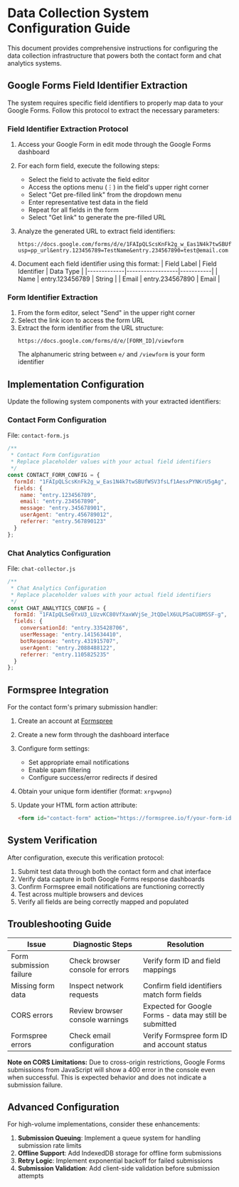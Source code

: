 # Data Collection System Configuration Guide

This document provides comprehensive instructions for configuring the data collection infrastructure that powers both the contact form and chat analytics systems.

## Google Forms Field Identifier Extraction

The system requires specific field identifiers to properly map data to your Google Forms. Follow this protocol to extract the necessary parameters:

### Field Identifier Extraction Protocol

1. Access your Google Form in edit mode through the Google Forms dashboard
2. For each form field, execute the following steps:
   - Select the field to activate the field editor
   - Access the options menu (⋮) in the field's upper right corner
   - Select "Get pre-filled link" from the dropdown menu
   - Enter representative test data in the field
   - Repeat for all fields in the form
   - Select "Get link" to generate the pre-filled URL

3. Analyze the generated URL to extract field identifiers:
   ```
   https://docs.google.com/forms/d/e/1FAIpQLScsKnFk2g_w_Eas1N4k7twSBUfWSV3fsLf1AesxPYNKrU5gAg/viewform?usp=pp_url&entry.123456789=TestName&entry.234567890=test@email.com
   ```

4. Document each field identifier using this format:
   | Field Label | Field Identifier | Data Type |
   |-------------|------------------|-----------|
   | Name | entry.123456789 | String |
   | Email | entry.234567890 | Email |

### Form Identifier Extraction

1. From the form editor, select "Send" in the upper right corner
2. Select the link icon to access the form URL
3. Extract the form identifier from the URL structure:
   ```
   https://docs.google.com/forms/d/e/[FORM_ID]/viewform
   ```
   The alphanumeric string between `e/` and `/viewform` is your form identifier

## Implementation Configuration

Update the following system components with your extracted identifiers:

### Contact Form Configuration

File: `contact-form.js`

```javascript
/**
 * Contact Form Configuration
 * Replace placeholder values with your actual field identifiers
 */
const CONTACT_FORM_CONFIG = {
  formId: "1FAIpQLScsKnFk2g_w_Eas1N4k7twSBUfWSV3fsLf1AesxPYNKrU5gAg",
  fields: {
    name: "entry.123456789",
    email: "entry.234567890",
    message: "entry.345678901",
    userAgent: "entry.456789012",
    referrer: "entry.567890123"
  }
};
```

### Chat Analytics Configuration

File: `chat-collector.js`

```javascript
/**
 * Chat Analytics Configuration
 * Replace placeholder values with your actual field identifiers
 */
const CHAT_ANALYTICS_CONFIG = {
  formId: "1FAIpQLSe6YxU3_LUzvKC80VfXaxWVjSe_JtQDelX6ULPSaCU8M5SF-g",
  fields: {
    conversationId: "entry.335428706",
    userMessage: "entry.1415634410",
    botResponse: "entry.431915707",
    userAgent: "entry.2088488122",
    referrer: "entry.1105825235"
  }
};
```

## Formspree Integration

For the contact form's primary submission handler:

1. Create an account at [Formspree](https://formspree.io/)
2. Create a new form through the dashboard interface
3. Configure form settings:
   - Set appropriate email notifications
   - Enable spam filtering
   - Configure success/error redirects if desired

4. Obtain your unique form identifier (format: `xrgvwpno`)

5. Update your HTML form action attribute:
   ```html
   <form id="contact-form" action="https://formspree.io/f/your-form-id" method="POST">
   ```

## System Verification

After configuration, execute this verification protocol:

1. Submit test data through both the contact form and chat interface
2. Verify data capture in both Google Forms response dashboards
3. Confirm Formspree email notifications are functioning correctly
4. Test across multiple browsers and devices
5. Verify all fields are being correctly mapped and populated

## Troubleshooting Guide

| Issue | Diagnostic Steps | Resolution |
|-------|------------------|------------|
| Form submission failure | Check browser console for errors | Verify form ID and field mappings |
| Missing form data | Inspect network requests | Confirm field identifiers match form fields |
| CORS errors | Review browser console warnings | Expected for Google Forms - data may still be submitted |
| Formspree errors | Check email configuration | Verify Formspree form ID and account status |

**Note on CORS Limitations:** Due to cross-origin restrictions, Google Forms submissions from JavaScript will show a 400 error in the console even when successful. This is expected behavior and does not indicate a submission failure.

## Advanced Configuration

For high-volume implementations, consider these enhancements:

1. **Submission Queuing**: Implement a queue system for handling submission rate limits
2. **Offline Support**: Add IndexedDB storage for offline form submissions
3. **Retry Logic**: Implement exponential backoff for failed submissions
4. **Submission Validation**: Add client-side validation before submission attempts